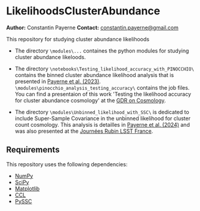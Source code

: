 # LikelihoodsClusterAbundance

**Author:** Constantin Payerne
**Contact:** constantin.payerne@gmail.com

This repository for studying cluster abundance likelihoods

- The directory `\modules\...` containes the python modules for studying cluster abundance likeloods.

- The directory `\notebooks\Testing_likelihood_accuracy_with_PINOCCHIO\` contains the binned cluster abundance likelihood analysis that is presented in [Payerne et al. (2023)](https://ui.adsabs.harvard.edu/abs/2023MNRAS.520.6223P/abstract). `\modules\pinocchio_analysis_testing_accuracy\` contains the job files. You can find a presentaion of this work 'Testing the likelihood accuracy for cluster abundance cosmology' at the [GDR on Cosmology](https://indico.ijclab.in2p3.fr/event/8881/contributions/28596/). 

- The directory `\modules\Unbinned_likelihood_with_SSC\` is dedicated to include Super-Sample Covariance in the unbinned likelihood for cluster count cosmology. This analysis is detailles in [Payerne et al. (2024)](https://ui.adsabs.harvard.edu/abs/2024arXiv240110024P/abstract) and was also presented at the [Journées Rubin LSST France](https://indico.in2p3.fr/event/30995/contributions/131829/).

## Requirements
This repository uses the following dependencies:
- [NumPy](https://www.numpy.org/)
- [SciPy](https://scipy.org/)
- [Matplotlib](https://matplotlib.org/)
- [CCL](https://ccl.readthedocs.io/en/latest/)
- [PySSC](https://github.com/fabienlacasa/PySSC)